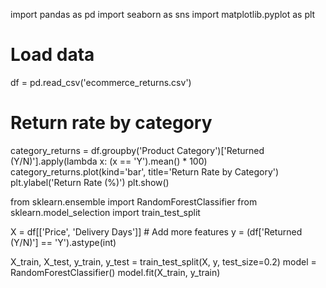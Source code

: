 import pandas as pd
import seaborn as sns
import matplotlib.pyplot as plt

# Load data
df = pd.read_csv('ecommerce_returns.csv')

# Return rate by category
category_returns = df.groupby('Product Category')['Returned (Y/N)'].apply(lambda x: (x == 'Y').mean() * 100)
category_returns.plot(kind='bar', title='Return Rate by Category')
plt.ylabel('Return Rate (%)')
plt.show()

from sklearn.ensemble import RandomForestClassifier
from sklearn.model_selection import train_test_split

X = df[['Price', 'Delivery Days']]  # Add more features
y = (df['Returned (Y/N)'] == 'Y').astype(int)

X_train, X_test, y_train, y_test = train_test_split(X, y, test_size=0.2)
model = RandomForestClassifier()
model.fit(X_train, y_train)
